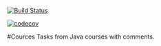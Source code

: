 [![Build Status](https://travis-ci.org/riezenmark/courses.svg?branch=master)](https://travis-ci.org/riezenmark/courses)

[![codecov](https://codecov.io/gh/riezenmark/courses/branch/master/graph/badge.svg)](https://codecov.io/gh/riezenmark/courses)

#Cources
Tasks from Java courses with comments.